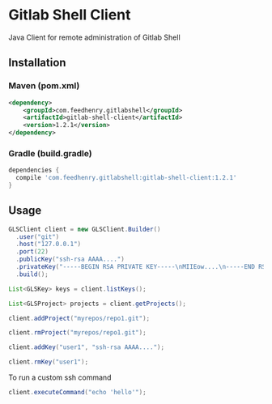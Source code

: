 # Gitlab Shell Client

Java Client for remote administration of Gitlab Shell

## Installation

### Maven (pom.xml)

```xml
<dependency>
    <groupId>com.feedhenry.gitlabshell</groupId>
    <artifactId>gitlab-shell-client</artifactId>
    <version>1.2.1</version>
</dependency>
```

### Gradle (build.gradle)

```groovy
dependencies {
  compile 'com.feedhenry.gitlabshell:gitlab-shell-client:1.2.1'
}
```

## Usage

```java
GLSClient client = new GLSClient.Builder()
  .user("git")
  .host("127.0.0.1")
  .port(22)
  .publicKey("ssh-rsa AAAA....")
  .privateKey("-----BEGIN RSA PRIVATE KEY-----\nMIIEow....\n-----END RSA PRIVATE KEY-----")
  .build();

List<GLSKey> keys = client.listKeys();

List<GLSProject> projects = client.getProjects();

client.addProject("myrepos/repo1.git");

client.rmProject("myrepos/repo1.git");

client.addKey("user1", "ssh-rsa AAAA....");

client.rmKey("user1");
```

To run a custom ssh command

```java
client.executeCommand("echo 'hello'");
```
